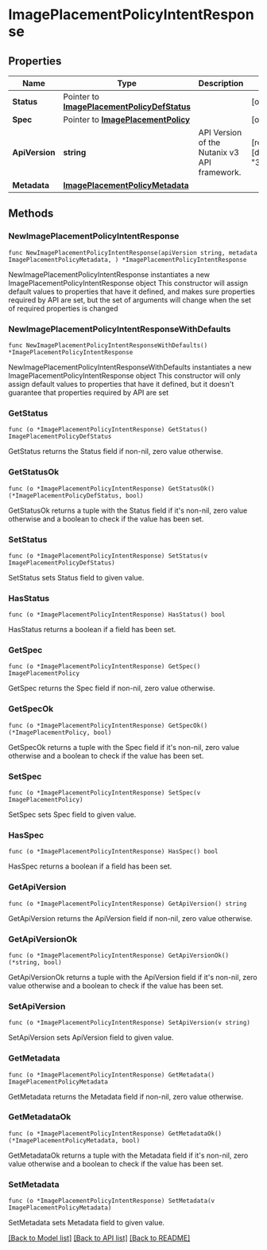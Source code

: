 # ImagePlacementPolicyIntentResponse

## Properties

Name | Type | Description | Notes
------------ | ------------- | ------------- | -------------
**Status** | Pointer to [**ImagePlacementPolicyDefStatus**](ImagePlacementPolicyDefStatus.md) |  | [optional] 
**Spec** | Pointer to [**ImagePlacementPolicy**](ImagePlacementPolicy.md) |  | [optional] 
**ApiVersion** | **string** | API Version of the Nutanix v3 API framework. | [readonly] [default to "3.1.0"]
**Metadata** | [**ImagePlacementPolicyMetadata**](ImagePlacementPolicyMetadata.md) |  | 

## Methods

### NewImagePlacementPolicyIntentResponse

`func NewImagePlacementPolicyIntentResponse(apiVersion string, metadata ImagePlacementPolicyMetadata, ) *ImagePlacementPolicyIntentResponse`

NewImagePlacementPolicyIntentResponse instantiates a new ImagePlacementPolicyIntentResponse object
This constructor will assign default values to properties that have it defined,
and makes sure properties required by API are set, but the set of arguments
will change when the set of required properties is changed

### NewImagePlacementPolicyIntentResponseWithDefaults

`func NewImagePlacementPolicyIntentResponseWithDefaults() *ImagePlacementPolicyIntentResponse`

NewImagePlacementPolicyIntentResponseWithDefaults instantiates a new ImagePlacementPolicyIntentResponse object
This constructor will only assign default values to properties that have it defined,
but it doesn't guarantee that properties required by API are set

### GetStatus

`func (o *ImagePlacementPolicyIntentResponse) GetStatus() ImagePlacementPolicyDefStatus`

GetStatus returns the Status field if non-nil, zero value otherwise.

### GetStatusOk

`func (o *ImagePlacementPolicyIntentResponse) GetStatusOk() (*ImagePlacementPolicyDefStatus, bool)`

GetStatusOk returns a tuple with the Status field if it's non-nil, zero value otherwise
and a boolean to check if the value has been set.

### SetStatus

`func (o *ImagePlacementPolicyIntentResponse) SetStatus(v ImagePlacementPolicyDefStatus)`

SetStatus sets Status field to given value.

### HasStatus

`func (o *ImagePlacementPolicyIntentResponse) HasStatus() bool`

HasStatus returns a boolean if a field has been set.

### GetSpec

`func (o *ImagePlacementPolicyIntentResponse) GetSpec() ImagePlacementPolicy`

GetSpec returns the Spec field if non-nil, zero value otherwise.

### GetSpecOk

`func (o *ImagePlacementPolicyIntentResponse) GetSpecOk() (*ImagePlacementPolicy, bool)`

GetSpecOk returns a tuple with the Spec field if it's non-nil, zero value otherwise
and a boolean to check if the value has been set.

### SetSpec

`func (o *ImagePlacementPolicyIntentResponse) SetSpec(v ImagePlacementPolicy)`

SetSpec sets Spec field to given value.

### HasSpec

`func (o *ImagePlacementPolicyIntentResponse) HasSpec() bool`

HasSpec returns a boolean if a field has been set.

### GetApiVersion

`func (o *ImagePlacementPolicyIntentResponse) GetApiVersion() string`

GetApiVersion returns the ApiVersion field if non-nil, zero value otherwise.

### GetApiVersionOk

`func (o *ImagePlacementPolicyIntentResponse) GetApiVersionOk() (*string, bool)`

GetApiVersionOk returns a tuple with the ApiVersion field if it's non-nil, zero value otherwise
and a boolean to check if the value has been set.

### SetApiVersion

`func (o *ImagePlacementPolicyIntentResponse) SetApiVersion(v string)`

SetApiVersion sets ApiVersion field to given value.


### GetMetadata

`func (o *ImagePlacementPolicyIntentResponse) GetMetadata() ImagePlacementPolicyMetadata`

GetMetadata returns the Metadata field if non-nil, zero value otherwise.

### GetMetadataOk

`func (o *ImagePlacementPolicyIntentResponse) GetMetadataOk() (*ImagePlacementPolicyMetadata, bool)`

GetMetadataOk returns a tuple with the Metadata field if it's non-nil, zero value otherwise
and a boolean to check if the value has been set.

### SetMetadata

`func (o *ImagePlacementPolicyIntentResponse) SetMetadata(v ImagePlacementPolicyMetadata)`

SetMetadata sets Metadata field to given value.



[[Back to Model list]](../README.md#documentation-for-models) [[Back to API list]](../README.md#documentation-for-api-endpoints) [[Back to README]](../README.md)


